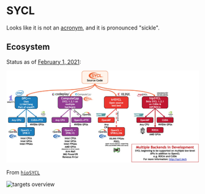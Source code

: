 # SYCL

Looks like it is not an
[acronym](https://github.com/KhronosGroup/SYCL-Docs/issues/112), and it is
pronounced "sickle".

## Ecosystem

Status as of [February 1, 2021](https://arrayfire.com/blog/cycling-through-sycl/):

![ecosystem overview](./ecosystem.jpg)

From [`hipSYCL`](https://github.com/illuhad/hipSYCL)

![targets overview](./targets.jpg)
